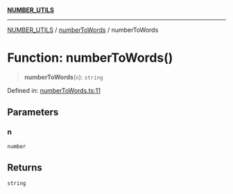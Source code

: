 [**NUMBER_UTILS**](../../README.md)

***

[NUMBER_UTILS](../../README.md) / [numberToWords](../README.md) / numberToWords

# Function: numberToWords()

> **numberToWords**(`n`): `string`

Defined in: [numberToWords.ts:11](https://github.com/dailker/everyutil/blob/54be0bab567ca8e189c5982902c59f3b7981d51d/src/number/numberToWords.ts#L11)

## Parameters

### n

`number`

## Returns

`string`
